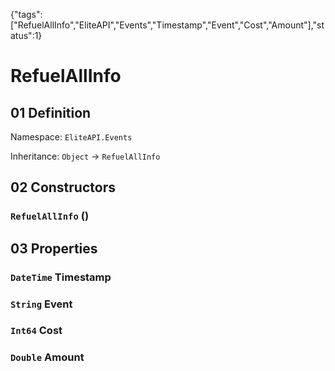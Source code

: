 {"tags":["RefuelAllInfo","EliteAPI","Events","Timestamp","Event","Cost","Amount"],"status":1}

# RefuelAllInfo

## 01 Definition

Namespace: `EliteAPI.Events`

Inheritance: `Object` → `RefuelAllInfo`

## 02 Constructors

### `RefuelAllInfo` ()

## 03 Properties

### `DateTime` Timestamp

### `String` Event

### `Int64` Cost

### `Double` Amount

